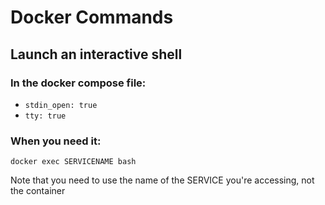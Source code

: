 # Docker Commands

## Launch an interactive shell

### In the docker compose file:
* `stdin_open: true`
* `tty: true`

### When you need it:

`docker exec SERVICENAME bash`

Note that you need to use the name of the SERVICE you're accessing, not the container
